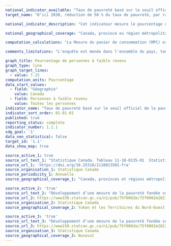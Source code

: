 ```yaml
---
national_indicator_available: "Taux de pauvreté basé sur le seuil officiel de la pauvreté au Canada"
target_name: "D’ici 2030, réduction de 50 % du taux de pauvreté, par rapport au niveau de 2015"

national_indicator_description: "Cet indicateur mesure le pourcentage de personnes à faible revenu basé sur la Mesure du panier de consommation (MPC), qui a été adoptée comme la mesure officielle de la pauvreté canadienne. D'après la MPC, une famille est à faible revenu si son revenu est insuffisant pour acheter un panier spécifique de produits et services dans sa communauté."

national_geographical_coverage: "Canada, province ou région métropolitaine de recensement"

computation_calculations: "La Mesure du panier de consommation (MPC) est fondée sur le coût d'un panier de biens et de services précis correspondant à un niveau de vie de base modeste. Le panier comprend la nourriture, les vêtements, le transport, le logement et d'autres dépenses pour une famille de référence. Ces coûts sont comparés au revenu disponible des familles pour déterminer si elles vivent ou non sous le seuil de la pauvreté."

comments_limitations: "L'enquête est menée dans l'ensemble du pays, tant dans les provinces que dans les territoires. Sont exclus du champ de l'enquête les personnes qui vivent dans les réserves et dans d'autres peuplements autochtones des provinces, les pensionnaires d'établissements institutionnels et les ménages situés dans des régions extrêmement éloignées où la densité de population est très faible. Dans l'ensemble, ces exclusions représentent moins de 2 % de la population."

graph_title: Pourcentage de personnes à faible revenu
graph_type: line
graph_target_lines:
  - value: 7.25
computation_units: Pourcentage
data_start_values:
  - field: "Géographie"
    value: Canada
  - field: Personnes à faible revenu 
    value: Toutes les personnes
indicator_name: "Taux de pauvreté basé sur le seuil officiel de la pauvreté au Canada"
indicator_sort_order: 01-01-01
published: true
reporting_status: complete
indicator_number: 1.1.1
sdg_goal: '1'
data_non_statistical: false
target_id: '1.1'
data_show_map: true

source_active_1: true
source_url_text_1: "Statistique Canada. Tableau 11-10-0135-01  Statistiques du faible revenu selon l'âge, le sexe et le type de famille économique"
source_url_1: 'https://doi.org/10.25318/1110013501-fra'
source_organisation_1: Statistique Canada
source_periodicity_1: Annuelle
source_geographical_coverage_1: "Canada, provinces et régions métropolitaine de recensement"

source_active_2: 'true'
source_url_text_2: "Développement d’une mesure de la pauvreté fondée sur un panier de consommation nordique pour le Yukon et les Territoires du Nord-Ouest - Tableau 2"
source_url_2: https://www150.statcan.gc.ca/n1/pub/75f0002m/75f0002m2021007-fra.htm
source_organisation_2: Statistique Canada
source_geographical_coverage_2: Yukon et les Territoires du Nord-Ouest

source_active_3: 'true'
source_url_text_3: "Développement d’une mesure de la pauvreté fondée sur un panier de consommation nordique pour le Nunavut - Tableau 2"
source_url_3: https://www150.statcan.gc.ca/n1/pub/75f0002m/75f0002m2022003-fra.htm
source_organisation_3: Statistique Canada
source_geographical_coverage_3: Nunavut
---
```

